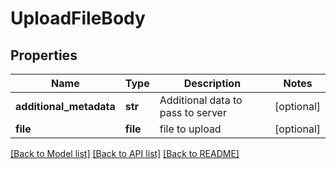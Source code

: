 # UploadFileBody

## Properties
Name | Type | Description | Notes
------------ | ------------- | ------------- | -------------
**additional_metadata** | **str** | Additional data to pass to server | [optional] 
**file** | **file** | file to upload | [optional] 

[[Back to Model list]](../README.md#documentation-for-models) [[Back to API list]](../README.md#documentation-for-api-endpoints) [[Back to README]](../README.md)



